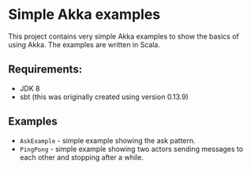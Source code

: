 # Simple Akka examples

This project contains very simple Akka examples to show the basics of using Akka. The examples are written in Scala.

## Requirements:

* JDK 8
* sbt (this was originally created using version 0.13.9)

## Examples

* `AskExample` - simple example showing the ask pattern.
* `PingPong` - simple example showing two actors sending messages to each other and stopping after a while.
